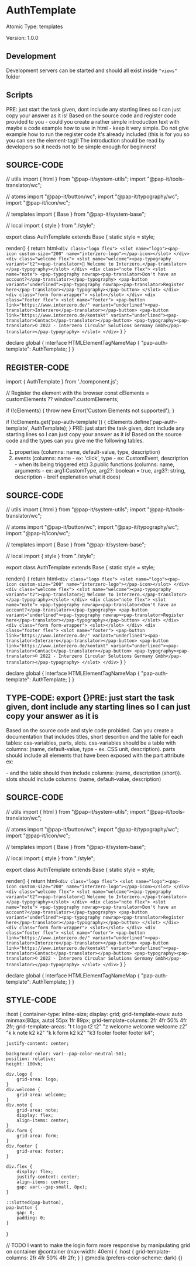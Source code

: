 # AuthTemplate

Atomic Type: templates

Version: 1.0.0

## Development

Development servers can be started and should all exist inside `"views"` folder

## Scripts

PRE: just start the task given, dont include any starting lines so I can just copy your answer as it is!
 Based on the source code and register code provided to you - could you create a rather simple introduction text with maybe a code example how to use in html - keep it very simple. Do not give example how to run the register code it's already included (this is for you so you can see the element-tag)! The introduction should be read by developers so it needs not to be simple enough for beginners!

## SOURCE-CODE

// utils
import { html } from "@pap-it/system-utils";
import "@pap-it/tools-translator/wc";

// atoms
import "@pap-it/button/wc";
import "@pap-it/typography/wc";
import "@pap-it/icon/wc";

// templates
import { Base } from "@pap-it/system-base";

// local
import { style } from "./style";

export class AuthTemplate extends Base {
  static style = style;

  render() {
    return html`
            <div class="logo flex">
                <slot name="logo"><pap-icon custom-size="200" name="interzero-logo"></pap-icon></slot>
            </div>
            <div class="welcome flex">
                <slot name="welcome"><pap-typography variant="t2"><pap-translator>👋 Welcome to Interzero.</pap-translator></pap-typography></slot>
            </div>
            <div class="note flex">
                <slot name="note">
                    <pap-typography nowrap><pap-translator>Don't have an account?</pap-translator></pap-typography>
                    <pap-button variant="underlined"><pap-typography nowrap><pap-translator>Register here</pap-translator></pap-typography></pap-button>
                </slot>
            </div>
            <div class="form form-wrapper">
                <slot></slot>
            </div>
            <div class="footer flex">
                <slot name="footer">
                    <pap-button link="https://www.interzero.de/" variant="underlined"><pap-translator>Interzero</pap-translator></pap-button>
                    <pap-button link="https://www.interzero.de/kontakt" variant="underlined"><pap-translator>Contact</pap-translator></pap-button>
                    <pap-typography><pap-translator>© 2022 - Interzero Circular Solutions Germany Gmbh</pap-translator></pap-typography>
                </slot>
            </div>
        `
  }
}

declare global {
  interface HTMLElementTagNameMap {
    "pap-auth-template": AuthTemplate;
  }
}

## REGISTER-CODE

import { AuthTemplate } from './component.js';

// Register the element with the browser
const cElements = customElements ?? window?.customElements;

if (!cElements) {
  throw new Error('Custom Elements not supported');
}

if (!cElements.get('pap-auth-template')) {
  cElements.define('pap-auth-template', AuthTemplate);
}
PRE: just start the task given, dont include any starting lines so I can just copy your answer as it is!
 Based on the source code and the types can you give me the following tables.

1. properties (columns: name, default-value, type, description)
2. events (columns: name - ex: 'click', type - ex: CustomEvent<ClickEvent>, description - when its being triggered etc)
3.public functions (columns: name, arguments - ex: arg1:CustomType, arg2?: boolean = true, arg3?: string, description - breif explenation what it does)

## SOURCE-CODE

 // utils
import { html } from "@pap-it/system-utils";
import "@pap-it/tools-translator/wc";

// atoms
import "@pap-it/button/wc";
import "@pap-it/typography/wc";
import "@pap-it/icon/wc";

// templates
import { Base } from "@pap-it/system-base";

// local
import { style } from "./style";

export class AuthTemplate extends Base {
  static style = style;

  render() {
    return html`
            <div class="logo flex">
                <slot name="logo"><pap-icon custom-size="200" name="interzero-logo"></pap-icon></slot>
            </div>
            <div class="welcome flex">
                <slot name="welcome"><pap-typography variant="t2"><pap-translator>👋 Welcome to Interzero.</pap-translator></pap-typography></slot>
            </div>
            <div class="note flex">
                <slot name="note">
                    <pap-typography nowrap><pap-translator>Don't have an account?</pap-translator></pap-typography>
                    <pap-button variant="underlined"><pap-typography nowrap><pap-translator>Register here</pap-translator></pap-typography></pap-button>
                </slot>
            </div>
            <div class="form form-wrapper">
                <slot></slot>
            </div>
            <div class="footer flex">
                <slot name="footer">
                    <pap-button link="https://www.interzero.de/" variant="underlined"><pap-translator>Interzero</pap-translator></pap-button>
                    <pap-button link="https://www.interzero.de/kontakt" variant="underlined"><pap-translator>Contact</pap-translator></pap-button>
                    <pap-typography><pap-translator>© 2022 - Interzero Circular Solutions Germany Gmbh</pap-translator></pap-typography>
                </slot>
            </div>
        `
  }
}

declare global {
  interface HTMLElementTagNameMap {
    "pap-auth-template": AuthTemplate;
  }
}

## TYPE-CODE: export {}PRE: just start the task given, dont include any starting lines so I can just copy your answer as it is

 Based on the source code and style code probided. Can you create a documentation that includes titles, short descrition and the table for each tables: css-variables, parts, slots.
css-variables should be a table with columns: (name, default-value, type - ex. CSS unit, description).
parts should include all elements that have been exposed with the part attribute ex: <p part='foo'> - and the table should then include columns: (name, description (short)).
slots should include columns: (name, default-value, description)

## SOURCE-CODE

// utils
import { html } from "@pap-it/system-utils";
import "@pap-it/tools-translator/wc";

// atoms
import "@pap-it/button/wc";
import "@pap-it/typography/wc";
import "@pap-it/icon/wc";

// templates
import { Base } from "@pap-it/system-base";

// local
import { style } from "./style";

export class AuthTemplate extends Base {
  static style = style;

  render() {
    return html`
            <div class="logo flex">
                <slot name="logo"><pap-icon custom-size="200" name="interzero-logo"></pap-icon></slot>
            </div>
            <div class="welcome flex">
                <slot name="welcome"><pap-typography variant="t2"><pap-translator>👋 Welcome to Interzero.</pap-translator></pap-typography></slot>
            </div>
            <div class="note flex">
                <slot name="note">
                    <pap-typography nowrap><pap-translator>Don't have an account?</pap-translator></pap-typography>
                    <pap-button variant="underlined"><pap-typography nowrap><pap-translator>Register here</pap-translator></pap-typography></pap-button>
                </slot>
            </div>
            <div class="form form-wrapper">
                <slot></slot>
            </div>
            <div class="footer flex">
                <slot name="footer">
                    <pap-button link="https://www.interzero.de/" variant="underlined"><pap-translator>Interzero</pap-translator></pap-button>
                    <pap-button link="https://www.interzero.de/kontakt" variant="underlined"><pap-translator>Contact</pap-translator></pap-button>
                    <pap-typography><pap-translator>© 2022 - Interzero Circular Solutions Germany Gmbh</pap-translator></pap-typography>
                </slot>
            </div>
        `
  }
}

declare global {
  interface HTMLElementTagNameMap {
    "pap-auth-template": AuthTemplate;
  }
}

## STYLE-CODE

:host {
    container-type: inline-size;
    display: grid;
    grid-template-rows: auto minmax(80px, auto) 55px 1fr 89px;
    grid-template-columns: 2fr 4fr 50% 4fr 2fr;
    grid-template-areas:
        "t t logo t2 t2"
        "z welcome welcome welcome z2"
        "k k note k2 k2"
        "k k form k2 k2"
        "k3 footer footer footer k4";

    justify-content: center;
    
    background-color: var(--pap-color-neutral-50);
    position: relative;
    height: 100vh;

    div.logo {
        grid-area: logo;
    }
    div.welcome {
        grid-area: welcome;
    }
    div.note {
        grid-area: note;
        display: flex;
        align-items: center;
    }
    div.form {
        grid-area: form;
    }
    div.footer {
        grid-area: footer;
    }

    div.flex {
        display: flex;
        justify-content: center;
        align-items: center;
        gap: var(--gap-small, 8px);
    }

    ::slotted(pap-button),
    pap-button {
        gap: 0;
        padding: 0;
    }
}

// TODO I want to make the login form more responsive by manipulating grid on container
@container (max-width: 40em) {
    :host {
        grid-template-columns: 2fr 4fr 50% 4fr 2fr;
    }
}
@media (prefers-color-scheme: dark) {}
